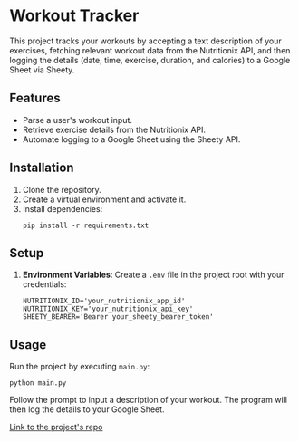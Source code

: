 # Workout Tracker

This project tracks your workouts by accepting a text description of your exercises, fetching relevant workout data from the Nutritionix API, and then logging the details (date, time, exercise, duration, and calories) to a Google Sheet via Sheety.

## Features

- Parse a user's workout input.
- Retrieve exercise details from the Nutritionix API.
- Automate logging to a Google Sheet using the Sheety API.

## Installation

1. Clone the repository.
2. Create a virtual environment and activate it.
3. Install dependencies:
    ```
    pip install -r requirements.txt
    ```

## Setup

1. **Environment Variables**: Create a `.env` file in the project root with your credentials:
    ```
    NUTRITIONIX_ID='your_nutritionix_app_id'
    NUTRITIONIX_KEY='your_nutritionix_api_key'
    SHEETY_BEARER='Bearer your_sheety_bearer_token'
    ```

## Usage

Run the project by executing `main.py`:
```
python main.py
```
Follow the prompt to input a description of your workout. The program will then log the details to your Google Sheet.

[Link to the project's repo](https://github.com/Songhai9/Workout-Tracker)

